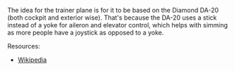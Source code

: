 The idea for the trainer plane is for it to be based on the Diamond DA-20 (both cockpit and exterior wise).
That's because the DA-20 uses a stick instead of a yoke for aileron and elevator control, which helps with simming as more people have a joystick as opposed to a yoke.

Resources:
- [Wikipedia](https://en.wikipedia.org/wiki/Diamond_DA20_Katana)
